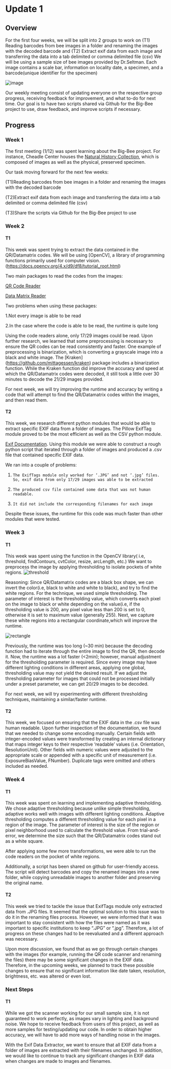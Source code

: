 # Update 1
## Overview
For the first four weeks, we will be split into 2 groups to work on (T1) Reading barcodes from bee images in a folder and renaming the images with the decoded barcode and (T2) Extract exif data from each image and transferring the data into a tab delimited or comma delimited file (csv)
We will be using a sample size of bee images provided by Dr.Seltman. Each image contains a scale bar, information on locality date, a specimen, and a barcode(unique identifier for the specimen)

![image](./14.JPG)


Our weekly meeting consist of updating everyone on the respective group progress, receiving feedback for improvement, and what to-do for next time. 
Our goal is to have two scripts shared via Github for the Big-Bee project to use, draw feedback, and improve scripts if necessary.

## Progress 
### Week 1
The first meeting (1/12) was spent learning about the Big-Bee project. For instance, Cheadle Center houses the [Natural History Collection](https://www.ccber.ucsb.edu/collections), which is composed of images as well as the physical, preserved specimen. 

Our task moving forward for the next few weeks:

  (T1)Reading barcodes from bee images in a folder and renaming the images with the decoded barcode
  
  (T2)Extract exif data from each image and transferring the data into a tab delimited or comma delimited file (csv)
  
  (T3)Share the scripts via Github for the Big-Bee project to use


### Week 2
#### T1
This week was spent trying to extract the data contained in the QR/Datamatrix codes. We will be using [OpenCV], a library of programming functions primarily used for computer vision. (https://docs.opencv.org/4.x/d9/df8/tutorial_root.html)

Two main packages to read the codes from the images:

[QR Code Reader](https://pypi.org/project/pyzbar/) 

[Data Matrix Reader](https://pypi.org/project/pylibdmtx/)

Two problems when using these packages:

  1.Not every image is able to be read 
  
  2.In the case where the code is able to be read, the runtime is quite long 

Using the code readers alone, only 17/29 images could be read. Upon further research, we learned that some preprocessing is necessary to ensure the QR codes can be read consistently and faster. One example of preprocessing is binarization, which is converting a grayscale image into a black and white image. The [Kraken] (https://github.com/mittagessen/kraken) package includes a binarization function. While the Kraken function did improve the accuracy and speed at which the QR/Datamatrix codes were decoded, it still took a little over 30 minutes to decode the 21/29 images provided. 

For next week, we will try improving the runtime and accuracy by writing a code that will attempt to find the QR/Datamatrix codes within the images, and then read them. 

#### T2
This week, we research different python modules that would be able to extract specific EXIF data from a folder of images. The Pillow ExifTag module proved to be the most efficient as well as the CSV python module.

[Exif Documentation](https://pillow.readthedocs.io/en/stable/reference/ExifTags.html). Using this module we were able to construct a rough python script that iterated through a folder of images and produced a .csv file that contained specific EXIF data. 

We ran into a couple of problems:

1.     The ExifTags module only worked for ‘.JPG’ and not ‘.jpg’ files. So, exif data from only 17/29 images was able to be extracted
2.     The produced csv file contained some data that was not human readable.  
3.     It did not include the corresponding filenames for each image
Despite these issues, the runtime for this code was much faster than other modules that were tested. 

### Week 3
#### T1

This week was spent using the function in the OpenCV library( i.e, threshold, findContours, cvtColor, resize, arcLength, etc.) 
We want to preprocess the image by applying thresholding to isolate pockets of white regions. 
![threshold](./threshold.JPG)

Reasoning: Since QR/Datamatrix codes are a black box shape, we can invert the color(i.e, black to white and white to black), and try to find the white regions. 
For the technique, we used simple thresholding. The parameter of interest is the thresholding value, which converts each pixel on the image to black or white 
depending on the value(i.e, if the thresholding value is 200, any pixel value less than 200 is set to 0, otherwise it is set to maximum value (generally 255). 
Next, we capture these white regions into a rectangular coordinate,which will improve the runtime.

![rectangle](./output_rectangle.JPG)

Previously, the runtime was too long (~30 min) because the decoding function had to iterate through the entire image to find the QR, then decode it. 
Now, the runtime was a lot faster (<2min); however, manual adjustment for the thresholding parameter is required. Since every image may have different lighting conditions in different areas, applying one global, thresholding value may not yield the desired result. 
If we adjust the thresholding parameter for images that could not be processed initially under a preset parameter, we can get 20/29 images to be decoded. 

For next week, we will try experimenting with different thresholding techniques, maintaining a similar/faster runtime. 

#### T2
This week, we focused on ensuring that the EXIF data in the .csv file was human readable. 
Upon further inspection of the documentation, we found that we needed to change some encoding manually. Certain fields with integer-encoded values were transformed by creating an internal dictionary that maps integer keys to their respective ‘readable’ values (i.e. Orientation, ResolutionUnit). Other fields with numeric values were adjusted to the appropriate scale or appended with a specific unit of measurement (i.e. ExposureBiasValue, FNumber). Duplicate tags were omitted and others included as needed.


### Week 4
#### T1
This week was spent on learning and implementing adaptive thresholding. 
We chose adaptive thresholding because unlike simple thresholding, adaptive works well with images with different lighting conditions. 
Adaptive thresholding computes a different thresholding value for each pixel in a region of the image. 
The parameter of interest is the size of the region or pixel neighborhood used to calculate the threshold value. 
From trial-and-error, we determine the size such that the QR/Datamatrix codes stand out as a white square.

After applying some few more transformations, we were able to run the code readers on the pocket of white regions. 

Additionally, a script has been shared on github for user-friendly access. The script will detect barcodes and copy the renamed images into a new folder, while copying unreadable images to another folder and  preserving the original name.

#### T2
This week we tried to tackle the issue that ExifTags module only extracted data from .JPG files. It seemed that the optimal solution to this issue was to do it in the renaming files process. However, we were informed that it was important to stay consistent with how the files were named as it was important to specific institutions to keep “.JPG” or “.jpg”. Therefore, a lot of progress on these changes had to be reevaluated and a different approach was necessary. 
 
Upon more discussion, we found that as we go through certain changes with the images (for example, running the QR code scanner and renaming the files) there may be some significant changes in the EXIF data. Therefore, in the upcoming weeks, we planned to track these possible changes to ensure that no significant information like date taken, resolution, brightness, etc. was altered or even lost. 

### Next Steps 

#### T1
While we got the scanner working for our small sample size, it is not guaranteed to work perfectly, as images vary in lighting and background noise. We hope to receive feedback from users of this project, as well as more samples for testing/updating our code. In order to obtain higher accuracy, we will have to add more ways of handling noise in the images.

With the Exif Data Extractor, we want to ensure that all EXIF data from a folder of images are extracted with their filenames unchanged. In addition, we would like to continue to track any significant changes in EXIF data when changes are made to images and filenames.
